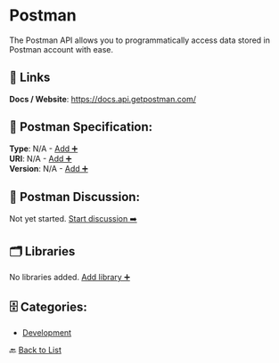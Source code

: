 # Postman

The Postman API allows you to programmatically access data stored in Postman account with ease.

##  🔗 Links
**Docs / Website**: https://docs.api.getpostman.com/

## 🧬 Postman Specification:
**Type**: N/A - [Add ➕](https://github.com/apis-list/apis-list/edit/main/apis.yaml#L15418)  
**URI**: N/A - [Add ➕](https://github.com/apis-list/apis-list/edit/main/apis.yaml#L15418)  
**Version**: N/A - [Add ➕](https://github.com/apis-list/apis-list/edit/main/apis.yaml#L15418)

## 💬 Postman Discussion:
Not yet started. [Start discussion ➡️](https://github.com/apis-list/apis-list/discussions/new)

## 🗂️ Libraries

No libraries added. [Add library ➕](https://github.com/apis-list/apis-list/edit/main/apis.yaml#L15418)    


## 🗄️ Categories:
- [Development](https://github.com/apis-list/apis-list#development-)

🔙  [Back to List](https://github.com/apis-list/apis-list)
